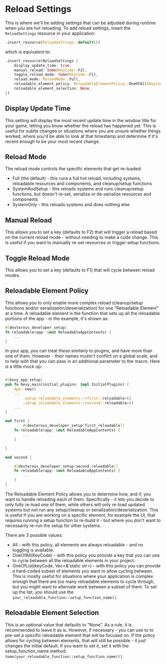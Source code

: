 # Reload Settings

This is where we'll be adding settings that can be adjusted during runtime when you are hot reloading.
To add reload settings, insert the `ReloadSettings` resource in your application:

```rust
.insert_resource(ReloadSettings::default())
```

which is equivalent to:

```rust
.insert_resource(ReloadSettings {
    display_update_time: true,
    manual_reload: Some(KeyCode::F2),
    toggle_reload_mode: Some(KeyCode::F1),
    reload_mode: ReloadMode::Full,
    reloadable_element_policy: ReloadableElementPolicy::OneOfAll(KeyCode::F3),
    reloadable_element_selection: None,
})
```

## Display Update Time

This setting will display the most recent update time in the window title for your game, letting you know whether the reload has happened yet. This is useful for subtle changes or situations where you are unsure whether things worked, where you'd be able to look at that timestamp and determine if it's recent enough to be your most recent change.

## Reload Mode

The reload mode controls the specific elements that get re-loaded:

- Full (the default) - this runs a full hot reload, including systems, reloadable resources and components, and cleanup/setup functions
- SystemAndSetup - this reloads systems and runs cleanup/setup functions, but doesn't re-set, serialize or de-serialize resources and components
- SystemOnly - this reloads systems and does nothing else

## Manual Reload

This allows you to set a key (defaults to F2) that will trigger a reload based on the current reload mode - without needing to make a code change. This is useful if you want to manually re-set resources or trigger setup functions.

## Toggle Reload Mode

This allows you to set a key (defaults to F1) that will cycle between reload modes.

## Reloadable Element Policy

This allows you to only enable more complex reload (cleanup/setup functions and/or serialization/deserialization) for one "Reloadable Element" at a time. A reloadable element is the function that sets up all the reloadable portions of the app - in the example, it's shown as:

```rust
#[dexterous_developer_setup]
fn reloadable(app: &mut ReloadableAppContents) {
    ...
}
```

In your app, you can treat these similarly to plugins, and have more than one of them. However - their names mustn't conflict on a global scale, and to help with that you can pass in an additional parameter to the macro. Here is a little mock up:

```rust

#[bevy_app_setup]
pub fn bevy_main(initial_plugins: impl InitialPlugins) {
    App::new()
    ...
        .setup_reloadable_elements::<first::reloadable>()
        .setup_reloadable_elements::<second::reloadable>()
    ...
}

mod first {
        #[dexterous_developer_setup(first_reloadable)]
    fn reloadable(app: &mut ReloadableAppContents) {
        ...
    }

}

mod second {

    #[dexterous_developer_setup(second_reloadable)]
    fn reloadable(app: &mut ReloadableAppContents) {
        ...
    }
}


```

The Reloadable Element Policy allows you to determine how, and if, you want to handle reloading each of them. Specifically - it lets you decide to only fully re-load one of them, while others will only re-load updated systems but not run any setup/cleanup or serialization/deserialization. This is useful if you are working on a specific element, for example the UI, that requires running a setup function to re-build it - but where you don't want to necessarily re-run the setup for other systems.

There are 3 possible values:

- All - with this policy, all elements are always reloadable - and no toggling is available.
- OneOfAll(KeyCode) - with this policy you provide a key that you can use to cycle between all the reloadable elements in your project.
- OneOfList(keyCode, Vec<&'static str>) - with this policy you can provide a hard-coded subset of elements you want to allow cycling between. This is mostly useful for situations where your application is complex enough that there are too many reloadable elements to cycle through, but you might want to alternate work between a subset of them. To set up the list, you should use the `your_reloadable_function::setup_function_name()`.

## Reloadable Element Selection

This is an optional value that defaults to "None". As a rule, it is recommended to leave it as is. However, if necessary - you can use to to pre-set a specific reloadable element that will be focused on. If the policy allows for cycling between elements, that will still be possible - it just changes the initial default. If you want to set it, set it with the setup_function_name method: `Some(your_reloadable_function::setup_function_name())`.
